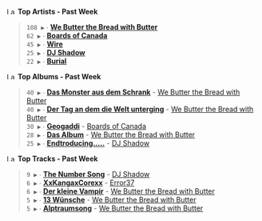 <!--START_LASTFM_ARTISTS:{"period": "7day", "rows": 5}-->
<a href="https://last.fm" target="_blank"><img src="https://user-images.githubusercontent.com/17434202/215290617-e793598d-d7c9-428f-9975-156db1ba89cc.svg" alt="Last.fm Logo" width="18" height="13"/></a> **Top Artists - Past Week**

> `108 ▶️` ∙ **[We Butter the Bread with Butter](https://www.last.fm/music/We+Butter+the+Bread+with+Butter)**<br/>
> `62 ▶️` ∙ **[Boards of Canada](https://www.last.fm/music/Boards+of+Canada)**<br/>
> `45 ▶️` ∙ **[Wire](https://www.last.fm/music/Wire)**<br/>
> `25 ▶️` ∙ **[DJ Shadow](https://www.last.fm/music/DJ+Shadow)**<br/>
> `22 ▶️` ∙ **[Burial](https://www.last.fm/music/Burial)**<br/>
<!--END_LASTFM_ARTISTS-->

<!--START_LASTFM_ALBUMS:{"period": "7day", "rows": 5}-->
<a href="https://last.fm" target="_blank"><img src="https://user-images.githubusercontent.com/17434202/215290617-e793598d-d7c9-428f-9975-156db1ba89cc.svg" alt="Last.fm Logo" width="18" height="13"/></a> **Top Albums - Past Week**

> `40 ▶️` ∙ **[Das Monster aus dem Schrank](https://www.last.fm/music/We+Butter+the+Bread+with+Butter/Das+Monster+aus+dem+Schrank)** - [We Butter the Bread with Butter](https://www.last.fm/music/We+Butter+the+Bread+with+Butter)<br/>
> `40 ▶️` ∙ **[Der Tag an dem die Welt unterging](https://www.last.fm/music/We+Butter+the+Bread+with+Butter/Der+Tag+an+dem+die+Welt+unterging)** - [We Butter the Bread with Butter](https://www.last.fm/music/We+Butter+the+Bread+with+Butter)<br/>
> `30 ▶️` ∙ **[Geogaddi](https://www.last.fm/music/Boards+of+Canada/Geogaddi)** - [Boards of Canada](https://www.last.fm/music/Boards+of+Canada)<br/>
> `28 ▶️` ∙ **[Das Album](https://www.last.fm/music/We+Butter+the+Bread+with+Butter/Das+Album)** - [We Butter the Bread with Butter](https://www.last.fm/music/We+Butter+the+Bread+with+Butter)<br/>
> `25 ▶️` ∙ **[Endtroducing.....](https://www.last.fm/music/DJ+Shadow/Endtroducing.....)** - [DJ Shadow](https://www.last.fm/music/DJ+Shadow)<br/>
<!--END_LASTFM_ALBUMS-->

<!--START_LASTFM_TRACKS:{"period": "7day", "rows": 5}-->
<a href="https://last.fm" target="_blank"><img src="https://user-images.githubusercontent.com/17434202/215290617-e793598d-d7c9-428f-9975-156db1ba89cc.svg" alt="Last.fm Logo" width="18" height="13"/></a> **Top Tracks - Past Week**

> `9 ▶️` ∙ **[The Number Song](https://www.last.fm/music/DJ+Shadow/_/The+Number+Song)** - [DJ Shadow](https://www.last.fm/music/DJ+Shadow)<br/>
> `6 ▶️` ∙ **[XxKangaxCorexx](https://www.last.fm/music/Error37/_/XxKangaxCorexx)** - [Error37](https://www.last.fm/music/Error37)<br/>
> `6 ▶️` ∙ **[Der kleine Vampir](https://www.last.fm/music/We+Butter+the+Bread+with+Butter/_/Der+kleine+Vampir)** - [We Butter the Bread with Butter](https://www.last.fm/music/We+Butter+the+Bread+with+Butter)<br/>
> `5 ▶️` ∙ **[13 Wünsche](https://www.last.fm/music/We+Butter+the+Bread+with+Butter/_/13+W%C3%BCnsche)** - [We Butter the Bread with Butter](https://www.last.fm/music/We+Butter+the+Bread+with+Butter)<br/>
> `5 ▶️` ∙ **[Alptraumsong](https://www.last.fm/music/We+Butter+the+Bread+with+Butter/_/Alptraumsong)** - [We Butter the Bread with Butter](https://www.last.fm/music/We+Butter+the+Bread+with+Butter)<br/>
<!--END_LASTFM_TRACKS-->